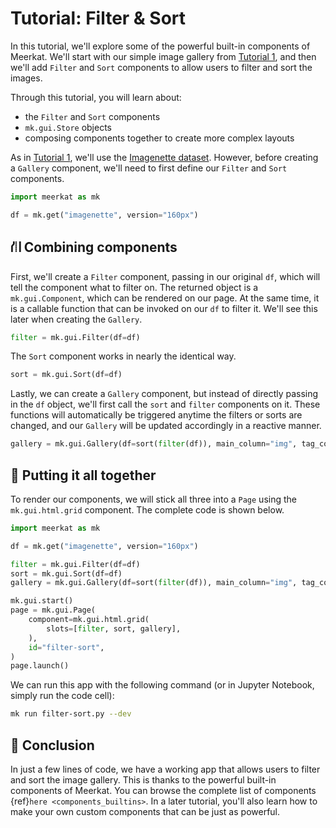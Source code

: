 # Tutorial: Filter & Sort

<!-- TODO: include screenshots? -->

In this tutorial, we'll explore some of the powerful built-in components of Meerkat. We'll start with our simple image gallery from [Tutorial 1](./tutorial-0.md), and then we'll add `Filter` and `Sort` components to allow users to filter and sort the images.

Through this tutorial, you will learn about:

- the `Filter` and `Sort` components
- `mk.gui.Store` objects
- composing components together to create more complex layouts

As in [Tutorial 1](./tutorial-0.md), we'll use the [Imagenette dataset](https://github.com/fastai/imagenette#image%E7%BD%91). However, before creating a `Gallery` component, we'll need to first define our `Filter` and `Sort` components.

```python
import meerkat as mk

df = mk.get("imagenette", version="160px")
```

## ⛙ Combining components

First, we'll create a `Filter` component, passing in our original `df`, which will tell the component what to filter on. The returned object is a `mk.gui.Component`, which can be rendered on our page. At the same time, it is a callable function that can be invoked on our `df` to filter it. We'll see this later when creating the `Gallery`.

<!-- TODO: is this true? This is a common pattern in Meerkat, where components are both callable functions and `mk.gui.Component` objects. -->

```python
filter = mk.gui.Filter(df=df)
```

The `Sort` component works in nearly the identical way.

```python
sort = mk.gui.Sort(df=df)
```

Lastly, we can create a `Gallery` component, but instead of directly passing in the `df` object, we'll first call the `sort` and `filter` components on it. These functions will automatically be triggered anytime the filters or sorts are changed, and our `Gallery` will be updated accordingly in a reactive manner.

```python
gallery = mk.gui.Gallery(df=sort(filter(df)), main_column="img", tag_columns=["label"])
```

## 🤲 Putting it all together

To render our components, we will stick all three into a `Page` using the `mk.gui.html.grid` component. The complete code is shown below.

```python
import meerkat as mk

df = mk.get("imagenette", version="160px")

filter = mk.gui.Filter(df=df)
sort = mk.gui.Sort(df=df)
gallery = mk.gui.Gallery(df=sort(filter(df)), main_column="img", tag_columns=["label"])

mk.gui.start()
page = mk.gui.Page(
    component=mk.gui.html.grid(
        slots=[filter, sort, gallery],
    ),
    id="filter-sort",
)
page.launch()
```

We can run this app with the following command (or in Jupyter Notebook, simply run the code cell):

```bash
mk run filter-sort.py --dev
```

## 🎉 Conclusion

In just a few lines of code, we have a working app that allows users to filter and sort the image gallery. This is thanks to the powerful built-in components of Meerkat. You can browse the complete list of components {ref}`here <components_builtins>`. In a later tutorial, you'll also learn how to make your own custom components that can be just as powerful.
